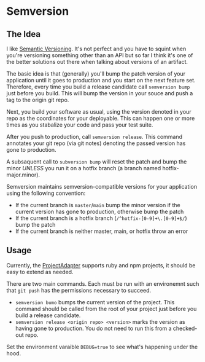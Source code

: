 # Semversion

## The Idea

I like [Semantic Versioning](https://semver.org/).  It's not perfect and you have to squint when you're versioning something other than an API but so far I think it's one of the better solutions out there when talking about versions of an artifact.

The basic idea is that (generally) you'll bump the patch version of your application until it goes to production and you start on the next feature set.  Therefore, every time you build a release candidate call `semversion bump` just before you build.  This will bump the version in your souce and push a tag to the origin git repo.

Next, you build your software as usual, using the version denoted in your repo as the coordinates for your deployable.  This can happen one or more times as you stabalize your code and pass your test suite.

After you push to production, call `semversion release`.  This command annotates your git repo (via git notes) denoting the passed version has gone to production.

A subsaquent call to `subversion bump` will reset the patch and bump the minor *UNLESS* you run it on a hotfix branch (a branch named hotfix-major.minor).

Semversion maintains semversion-compatible versions for your application using the following convention:

* If the current branch is `master`/`main` bump the minor version if the current version has gone to production, otherwise bump the patch
* If the current branch is a hotfix branch (`/^hotfix-[0-9]+\.[0-9]+$/`) bump the patch
* If the current branch is neither master, main, or hotfix throw an error

## Usage

Currently, the [ProjectAdapter](lib/semversion/project_service.rb) supports ruby and npm projects, it should be easy to extend as needed.

There are two main commands.  Each must be run with an environemnt such that `git push` has the permissions necessary to succeed.

* `semversion bumo` bumps the current version of the project.  This command should be called from the root of your project just before you build a release candidate.
* `semversion release <origin repo> <version>` marks the version as having gone to production.  You do not need to run this from a checked-out repo.

Set the environment varaible `DEBUG=true` to see what's happening under the hood.
